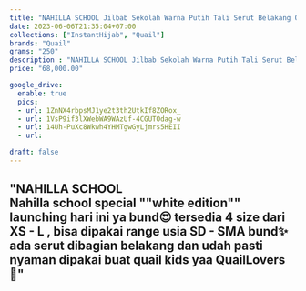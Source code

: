 ```yaml
---
title: "NAHILLA SCHOOL Jilbab Sekolah Warna Putih Tali Serut Belakang Quail Hijab Bahan Kaos"
date: 2023-06-06T21:35:04+07:00
collections: ["InstantHijab", "Quail"]
brands: "Quail"
grams: "250"
description : "NAHILLA SCHOOL Jilbab Sekolah Warna Putih Tali Serut Belakang Quail Hijab Bahan Kaos"
price: "68,000.00"

google_drive:
  enable: true
  pics:
  - url: 1ZnNX4rbpsMJ1ye2t3th2UtkIf8ZORox_
  - url: 1VsP9if3lXWebWA9WAzUf-4CGUTOdag-w
  - url: 14Uh-PuXc8Wkwh4YHMTgwGyLjmrs5HEII
  - url: 

draft: false
---
```


"NAHILLA SCHOOL  
Nahilla school special ""white edition"" launching hari ini ya bund😍 tersedia 4 size dari XS - L , bisa dipakai range usia SD - SMA bund✨ ada serut dibagian belakang dan udah pasti nyaman dipakai buat quail kids yaa QuailLovers 🥰"
---    
 



